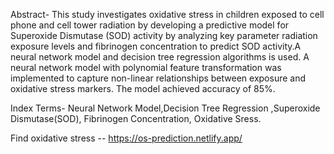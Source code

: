 Abstract- This study investigates oxidative stress in children exposed to cell phone and cell tower radiation by developing a predictive
 model for Superoxide Dismutase (SOD) activity by analyzing key parameter radiation exposure levels and fibrinogen concentration to
 predict SOD activity.A neural network model and decision tree regression algorithms is used.
 A neural network model with polynomial feature transformation was implemented to capture non-linear
 relationships between exposure and oxidative stress markers. The model achieved accuracy of 85%.
 
 
 
 Index Terms- Neural Network Model,Decision Tree Regression ,Superoxide Dismutase(SOD), Fibrinogen Concentration, Oxidative Sress.


Find oxidative stress -- https://os-prediction.netlify.app/
